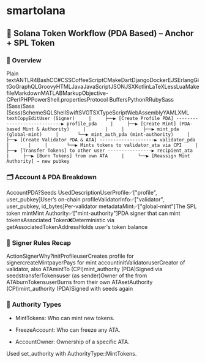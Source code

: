 # smartolana

🧱 **Solana Token Workflow (PDA Based) – Anchor + SPL Token**
-------------------------------------------------------------

### 🔄 Overview

Plain textANTLR4BashCC#CSSCoffeeScriptCMakeDartDjangoDockerEJSErlangGitGoGraphQLGroovyHTMLJavaJavaScriptJSONJSXKotlinLaTeXLessLuaMakefileMarkdownMATLABMarkupObjective-CPerlPHPPowerShell.propertiesProtocol BuffersPythonRRubySass (Sass)Sass (Scss)SchemeSQLShellSwiftSVGTSXTypeScriptWebAssemblyYAMLXML`   textCopyEditUser (Signer)     |     ├──▶ [Create Profile PDA] ----------------------------▶ profile_pda     |     ├──▶ [Create Mint] (PDA-based Mint & Authority)     |       |     |       ├──▶ mint_pda (global-mint)     |       └──▶ mint_auth_pda (mint-authority)     |     ├──▶ [Create Validator PDA & ATA] --------------------▶ validator_pda     |       |     |       └──▶ Mints tokens to validator_ata via CPI     |     ├──▶ [Transfer Tokens] to other user ----------------▶ recipient_ata     |     ├──▶ [Burn Tokens] from own ATA     |     └──▶ [Reassign Mint Authority] → new pubkey   `

### 🗂 **Account & PDA Breakdown**

AccountPDA?Seeds UsedDescriptionUserProfile✅\["profile", user\_pubkey\]User’s on-chain profileValidatorInfo✅\["validator", user\_pubkey, id\_bytes\]Per-validator metadataMint✅\["global-mint"\]The SPL token mintMint Authority✅\["mint-authority"\]PDA signer that can mint tokensAssociated Token❌Deterministic via getAssociatedTokenAddressHolds user's token balance

### 🧾 **Signer Rules Recap**

ActionSignerWhy?initProfileuserCreates profile for signercreateMintpayerPays for mint accountinitValidatoruserCreator of validator, also ATAmintTo (CPI)mint\_authority (PDA)Signed via seedstransferTokensuser (as sender)Owner of the from ATAburnTokensuserBurns from their own ATAsetAuthority (CPI)mint\_authority (PDA)Signed with seeds again

### 🔁 **Authority Types**

*   MintTokens: Who can mint new tokens.
    
*   FreezeAccount: Who can freeze any ATA.
    
*   AccountOwner: Ownership of a specific ATA.
    

Used set\_authority with AuthorityType::MintTokens.